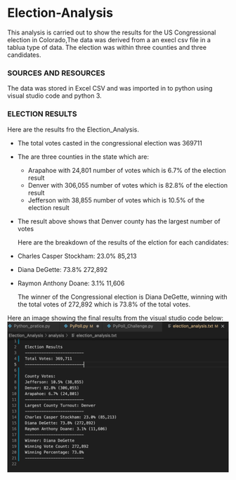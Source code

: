 # Election-Analysis
This analysis is carried out to show the results for the US Congressional election in Colorado,The data was derived from a an execl csv file in a tablua type of data. The election was within three counties and three candidates.

###  SOURCES AND RESOURCES
The data was stored in Excel CSV and was imported in to python using visual studio code and python 3.

### ELECTION RESULTS
Here are the results fro the Election_Analysis.
* The total votes casted in the congressional  election was 369711
* The are three counties in the state which are:
  * Arapahoe with 24,801 number of votes which is 6.7% of the election result
  * Denver with 306,055 number of votes which is 82.8% of the election result
  * Jefferson with 38,855 number of votes which is 10.5% of the election result
* The result above shows that Denver county has the largest number of votes

  Here are the breakdown of the results of the elction for each candidates:
* Charles Casper Stockham: 23.0% 85,213
* Diana DeGette: 73.8% 272,892
* Raymon Anthony Doane: 3.1% 11,606

  The winner of the Congressional election is Diana DeGette, winning with the total votes of 272,892 which is 73.8% of the total votes.
  
 Here an image showing the final results from the visual studio code below:
 ![Image](https://github.com/Thaofeeqat/Election-Analysis/blob/main/Pypoll.png)
